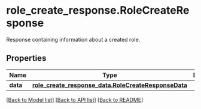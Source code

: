 # role_create_response.RoleCreateResponse

Response containing information about a created role.
## Properties
Name | Type | Description | Notes
------------ | ------------- | ------------- | -------------
**data** | [**role_create_response_data.RoleCreateResponseData**](RoleCreateResponseData.md) |  | [optional] 

[[Back to Model list]](README.md#documentation-for-models) [[Back to API list]](README.md#documentation-for-api-endpoints) [[Back to README]](README.md)


